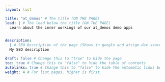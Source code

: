 ```yaml
---
layout: list

title: "at_demos" # The title (ON THE PAGE)
lead: | # The lead below the title (ON THE PAGE)
  Learn about the inner workings of our at_demos demo apps


description:
  | # SEO Description of the page (Shows in google and atsign.dev search)
  My SEO description

draft: false # Change this to "true" to hide the page
toc: true # Change this to "false" to hide the table of contents
autolinks: true # Change this to "false" to hide the automatic links below your content
weight: 4 # For list pages, higher is first.
---
```


